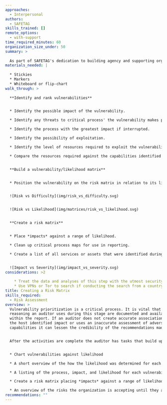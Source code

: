 ```yaml
---
approaches:
  - Interpersonal
authors:
  - SAFETAG
skills_trained: []
remote_options:
  - with-support
time_required_minutes: 60
organization_size_under: 50
summary: >
  
  As part of SAFETAG's dedication to building agency and supporting organizational adoption of safer practices, a careful prioritization of vulnerabilities is invaluable in keeping audit results from appearing overwhelming. In addition, this component ranks the vulnerabilties identified using the risk-matrix developed with the host organization's staff. Using the host-created framework will allow for a deeper understanding of the impact of vulnerabilities and encourage greater investment in addressing them.
materials_needed: |
  
  * Stickies
  * Markers
  * Whiteboard or flip-chart
walk_through: >
  
  **Identify and rank vulnerabilities**


  * Identify the possible impact of the vulnerability.

  * Identify any threats to critical process' the vulnerability makes possible.

  * Identify the process with the greatest impact if interrupted.

  * Identify the possibility of exploitation.

  * Identify the level of resources required to exploit the vulnerability.

  * Compare the resources required against the capabilities identified in the risk modeling activities and the contextual research you completed.


  **Build a vulnerability/likelihood matrix**


  * Position the vulnerability on the risk matrix in relation to its likelihood and its impact.


  ![Risk vs Difficulty](img/risk_vs_difficulty.svg)


  ![Risk vs Likelihood](img/matrices/risk_vs_likelihood.svg)


  **Create a risk matrix**


  * Place *impacts* against a range of likelihood.

  * Clean up critical process maps for use in reporting.

  * Create a list of all services or assets that were identified during the activity that were not already known by the auditor.


  ![Impact vs Severity](img/impact_vs_severity.svg)
considerations: >2
  
    * Treat the data and analyses of this step with the utmost security.
    * Use VPNs or Tor to search if conducting the search from a country that is highly competitive with the organization’s country, or is known to surveil.
title: Creating a Risk Matrix
skills_required:
  - Risk Assessment
overview: >
  Vulnerability prioritization is a critical process. It is vital that the
  reasoning an auditor uses during this stage are documented and available
  within the report. If an auditor does not create accurate associations between
  the host identified impact or uses an inaccurate assessment of adversary
  capabilities it can lessen the credibility of the recommendations made.


  After the activities are complete the auditor has tasks that build upon the outputs of the activities.


  * Chart vulnerabilities against likelihood

  * A short overview of the how the likelihood was determined for each vulnerability.

  * A listing of the process, impact, and likelihood for each vulnerability.

  * Create a risk matrix placing *impacts* against a range of likelihood.

  * An overview of the risks the organization is accepting until they address each vulnerability.
recommendations: ""
---
```

